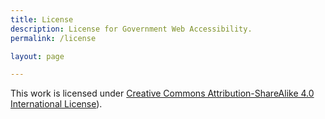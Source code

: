 ```yaml
---
title: License
description: License for Government Web Accessibility.
permalink: /license

layout: page

---
```


This work is licensed under [Creative Commons Attribution-ShareAlike 4.0 International License](https://creativecommons.org/licenses/by-sa/4.0/)).
